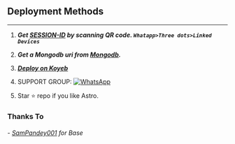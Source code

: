 
## Deployment Methods
---
1. ***Get [SESSION-ID](https://tinyurl.com/astroqrv5) by scanning QR code. `Whatapp>Three dots>Linked Devices`***
2.  ***Get a Mongodb uri from [Mongodb](https://account.mongodb.com/).***
3. ***[Deploy on Koyeb](https://tinyurl.com/astrodeployv5)***
4. SUPPORT GROUP: <a href="https://"><img alt="WhatsApp" src="https://camo.githubusercontent.com/2157131829ac512183ee8f8b6c6f803688a4cc66a2e686602844e80478401a7c/68747470733a2f2f696d672e736869656c64732e696f2f62616467652f4a6f696e2047726f75702d3235443336363f7374796c653d666f722d7468652d6261646765266c6f676f3d7768617473617070266c6f676f436f6c6f723d7768697465"/></a>

5. Star ⭐ repo if you like Astro.
### Thanks To

###### - [SamPandey001](https://github.com/SamPandey001/Secktor-Md) for Base

